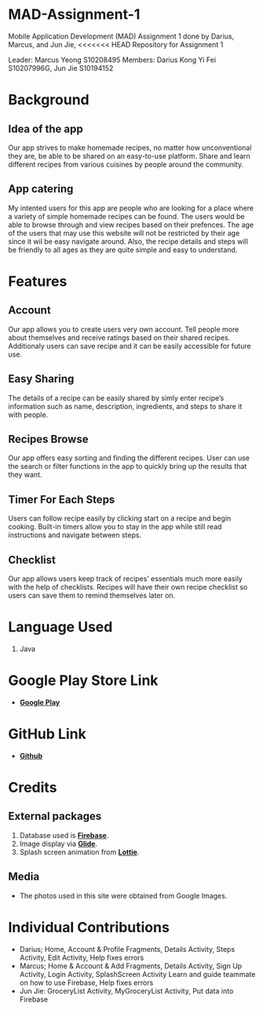 # MAD-Assignment-1
Mobile Application Development (MAD) Assignment 1 done by Darius, Marcus, and Jun Jie, 
<<<<<<< HEAD
Repository for Assignment 1

Leader: Marcus Yeong S10208495
Members: Darius Kong Yi Fei S10207996G, Jun Jie S10194152

# Background
## Idea of the app
Our app strives to make homemade recipes, no matter how unconventional they are, be able to be shared on an easy-to-use platform. Share and learn different recipes from various cuisines by people around the community.

## App catering
My intented users for this app are people who are looking for a place where a variety of simple homemade recipes can be found. The users would be able to browse through and view recipes based on their prefences. The age of the users that may use this website will not be restricted by their age since it wil be easy navigate around. Also, the recipe details and steps will be friendly to all ages as they are quite simple and easy to understand.

# Features

## Account
Our app allows you to create users very own account. Tell people more about themselves and receive ratings based on their shared recipes.
Additionaly users can save recipe and it can be easily accessible for future use.

## Easy Sharing
The details of a recipe can be easily shared by simly enter recipe’s information such as name, description, ingredients, and steps to share it with people.

## Recipes Browse
Our app offers easy sorting and finding the different recipes. User can use the search or filter functions in the app to quickly bring up the results that they want.

## Timer For Each Steps
Users can follow recipe easily by clicking start on a recipe and begin cooking. Built-in timers allow you to stay in the app while still read instructions and navigate between steps.

## Checklist
Our app allows users keep track of recipes’ essentials much more easily with the help of checklists. Recipes will have their own recipe checklist so users can save them to remind themselves later on.

# Language Used
1. Java

# Google Play Store Link
- **[Google Play](https://play.google.com/store/apps/details?id=sg.edu.np.madassignment1)**

# GitHub Link
- **[Github](https://github.com/TJJ101/MAD-Assignment-1)**

# Credits
## External packages
1. Database used is **[Firebase](https://firebase.google.com/)**.
2. Image display via **[Glide](https://guides.codepath.com/android/Displaying-Images-with-the-Glide-Library)**.
3. Splash screen animation from **[Lottie](https://lottiefiles.com/)**.

## Media
- The photos used in this site were obtained from Google Images.

# Individual Contributions
- Darius; Home, Account & Profile Fragments, Details Activity, Steps Activity, Edit Activity, Help fixes errors
- Marcus; Home & Account & Add Fragments, Details Activity, Sign Up Activity, Login Activity, SplashScreen Activity
          Learn and guide teammate on how to use Firebase, Help fixes errors
- Jun Jie: GroceryList Activity, MyGroceryList Activity, Put data into Firebase
